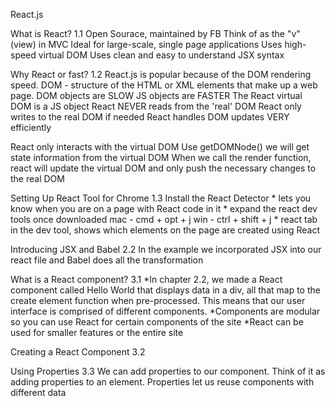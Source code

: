 React.js

What is React? 1.1
Open Sourace, maintained by FB
Think of as the "v" (view)	in MVC
Ideal for large-scale, single page applications
Uses high-speed virtual DOM
Uses clean and easy to understand JSX syntax

Why React or fast? 1.2
React.js is popular because of the DOM rendering speed. 
DOM - structure of the HTML or XML elements that make up a web page.
DOM objects are SLOW
JS objects are FASTER
The React virtual DOM is a JS object
React NEVER reads from the 'real' DOM
React only writes to the real DOM if needed
React handles DOM updates VERY efficiently

React only interacts with the virtual DOM
Use getDOMNode() we will get state information from the virtual DOM
When we call the render function, react will update the virtual DOM and only push the necessary changes to the real DOM

Setting Up React Tool for Chrome 1.3
Install the React Detector
	* lets you know when you are on a page with React code in it
	* expand the react dev tools once downloaded
	mac - cmd + opt + j 
	win - ctrl + shift + j
	* react tab in the dev tool, shows which elements on the page are created using React

Introducing JSX and Babel 2.2
In the example we incorporated JSX into our react file and Babel does all the transformation

What is a React component? 3.1
	*In chapter 2.2, we made a React component called Hello World that displays data in a div, all that map to the create element function when pre-processed. This means that our user interface is comprised of different components.
	*Components are modular so you can use React for certain components of the site
	*React can be used for smaller features or the entire site

Creating a React Component 3.2

Using Properties 3.3
	We can add properties to our component. Think of it as adding properties to an element.
	Properties let us reuse components with different data

	

	












